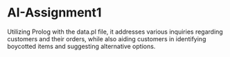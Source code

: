 # AI-Assignment1
Utilizing Prolog with the data.pl file, it addresses various inquiries regarding customers and their orders, while also aiding customers in identifying boycotted items and suggesting alternative options.
